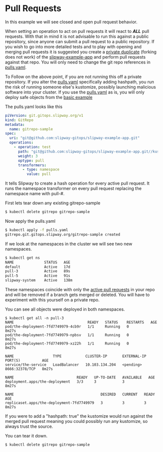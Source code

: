 # Pull Requests


In this example we will see closed and open pull request behavior.

When setting an operation to act on pull requests it will react to ***ALL*** pull requests.
With that in mind it is not advisable to run this against a public repository, since anyone can
submit a pull request to a public repository.  If you wish to go into more detailed tests and to play
with opening and merging pull requests it is suggested you create a
[private duplicate](https://help.github.com/en/github/creating-cloning-and-archiving-repositories/duplicating-a-repository)
(forking does not work) of the [slipway-example-app](https://github.com/slipway-gitops/slipway-example-app) and 
perform pull requests against that repo.  You will only need to change the git repo references in
[pulls.yaml](pulls.yaml).

To Follow on the above point, if you are not running this off a private repository.
If you alter the [pulls.yaml](pulls.yaml) specifically adding hashpath, you run the 
risk of running someone else's kustomize, possibly launching malicious software into your cluster.
If you use the [pulls.yaml](pulls.yaml) as is, you will only deploy safe objects from the [basic example](BASIC.md)


The pulls.yaml looks like this
```yaml
piVersion: git.gitops.slipway.org/v1
kind: GitRepo
metadata:
  name: gitrepo-sample
spec:
  uri: "git@github.com:slipway-gitops/slipway-example-app.git"
  operations:
    - operation: test
      path: "git@github.com:slipway-gitops/slipway-example-app.git//kustomize/base"
      weight: 3
      optype: pull
      transformers:
        - type: namespace
          value: pull
```

It tells Slipway to create a hash operation for every active pull request.  It runs the namespace 
transformer on every pull request replacing the namespace name with pull-#.

First lets tear down any existing gitrepo-sample
```bash
$ kubectl delete gitrepo gitrepo-sample
```

Now apply the pulls.yaml
```bash
$ kubectl apply -f pulls.yaml
gitrepo.git.gitops.slipway.org/gitrepo-sample created
```

If we look at the namespaces in the cluster we will see two new namespaces.

```bash
$ kubectl get ns
NAME              STATUS   AGE
default           Active   17d
pull-3            Active   89s
pull-5            Active   91s
slipway-system    Active   138m
```

These namespaces coincide with only the
[active pull requests](https://github.com/slipway-gitops/slipway-example-app/pulls?q=is%3Apr)
in your repo and will be removed if a branch gets merged or deleted.  You will have to experiment
with this yourself on a private repo.

You can see all objects were deployed in both namespaces.
```
$ kubectl get all -n pull-3
NAME                                  READY   STATUS    RESTARTS   AGE
pod/the-deployment-7fd7749979-4cb9r   1/1     Running   0          8m27s
pod/the-deployment-7fd7749979-npbsv   1/1     Running   0          8m27s
pod/the-deployment-7fd7749979-xz22h   1/1     Running   0          8m27s

NAME                  TYPE           CLUSTER-IP       EXTERNAL-IP   PORT(S)          AGE
service/the-service   LoadBalancer   10.103.134.204   <pending>     8666:32378/TCP   8m27s

NAME                             READY   UP-TO-DATE   AVAILABLE   AGE
deployment.apps/the-deployment   3/3     3            3           8m27s

NAME                                        DESIRED   CURRENT   READY   AGE
replicaset.apps/the-deployment-7fd7749979   3         3         3       8m27s
```

If you were to add a "hashpath: true" the kustomize would run against the merged pull request
meaning you could possibly run any kustomize, so always trust the source.

You can tear it down.
```bash
$ kubectl delete gitrepo gitrepo-sample
```

